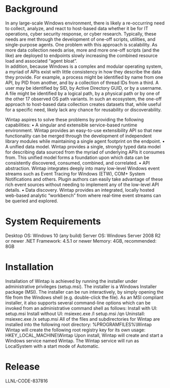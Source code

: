 # Background
In any large-scale Windows environment, there is likely a re-occurring need to collect, analyze, and react to host-based data whether it be for IT operations, cyber security response, or cyber research.  Typically, these needs are met through the development of one-off scripts, utilities, and single-purpose agents.  One problem with this approach is scalability.  As more data collection needs arise, more and more one-off scripts (and the like) are deployed to endpoints slowly increasing the combined resource load and associated “agent bloat”.  
In addition, because Windows is a complex and modular operating system, a myriad of APIs exist with little consistency in how they describe the data they provide.   For example, a process might be identified by name from one API, by PID from another, and by a collection of thread IDs from a third.  A user may be identified by SID, by Active Directory GUID, or by a username.  A file might be identified by a logical path, by a physical path or by one of the other 17 observed OS path variants.  In such an ecosystem, the one-off approach to host-based data collection creates datasets that, while useful for a specific need, likely lack any chance for reusability or discoverability. 
 
Wintap aspires to solve these problems by providing the following capabilities:
•	A singular and extensible service-based runtime environment.  Wintap provides an easy-to-use extensibility API so that new functionality can be merged through the development of independent library modules while maintaining a single agent footprint on the endpoint.
•	A unified data model.  Wintap provides a single, strongly typed data model for describing data sourced from the myriad of underlying APIs it consumes from.  This unified model forms a foundation upon which data can be consistently discovered, consumed, combined, and correlated.
•	API abstraction. Wintap integrates deeply into many low-level Windows event streams such as Event Tracing for Windows (ETW), COM+ System Notifications and others.  Plugin authors can easily take advantage of these rich event sources without needing to implement any of the low-level API details.
•	Data discovery.  Wintap provides an integrated, locally hosted web-based analytic “workbench” from where real-time event streams can be queried and explored. 

# System Requirements
Desktop OS:  Windows 10 (any build)
Server OS: Windows Server 2008 R2 or newer
.NET Framework: 4.5.1 or newer
Memory: 4GB, recommended: 8GB 


# Installation

Installation of Wintap is achieved by running the installer under administrative privileges (setup.msi).  The installer is a Windows Installer package (MSI).  The installer can be run interactively, by simply opening the file from the Windows shell (e.g. double-click the file).  As an MSI compliant installer, it also supports several command-line options which can be invoked from an administrative command shell as follows:
Install with UI:  setup.msi
Install without UI:  msiexec.exe /I setup.msi /qn
Uninstall:  msiexec.exe /x setup.msi
All of the files and subdirectories for Wintap are installed into the following root directory:
%PROGRAMFILES%\Wintap
Wintap will create the following root registry key for its own usage:
HKEY_LOCAL_MACHINE\Wintap
Upon install, Wintap will create and start a Windows service named Wintap. The Wintap service will run as LocalSystem with a start mode of Automatic.

# Release
LLNL-CODE-837816
